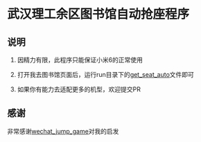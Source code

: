 # 武汉理工余区图书馆自动抢座程序
## 说明

1. 因精力有限，此程序只能保证小米6的正常使用

2. 打开我去图书馆页面后，运行run目录下的[get_seat_auto](https://github.com/DavidLyc/whut_get_seat/blob/master/run/get_seat_auto.py)文件即可

3. 如果你有能力去适配更多的机型，欢迎提交PR

## 感谢

非常感谢[wechat_jump_game](https://github.com/wangshub/wechat_jump_game)对我的启发
